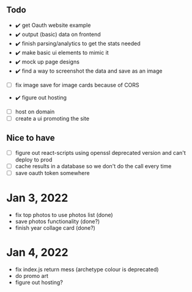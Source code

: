 ## Todo
- ✔️ get Oauth website example
- ✔️ output (basic) data on frontend
- ✔️ finish parsing/analytics to get the stats needed
- ✔️ make basic ui elements to mimic it
- ✔️ mock up page designs
- ✔️ find a way to screenshot the data and save as an image
- [ ] fix image save for image cards because of CORS
- ✔️ figure out hosting
- [ ] host on domain
- [ ] create a ui promoting the site

## Nice to have
- [ ] figure out react-scripts using openssl deprecated version and can't deploy to prod
- [ ] cache results in a database so we don't do the call every time
- [ ] save oauth token somewhere

# Jan 3, 2022
- fix top photos to use photos list (done)
- save photos functionality (done?)
- finish year collage card (done?)

# Jan 4, 2022
- fix index.js return mess (archetype colour is deprecated)
- do promo art
- figure out hosting?

